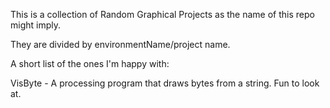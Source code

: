 This is a collection of Random Graphical Projects as the name of this repo might imply.

They are divided by environmentName/project name. 

A short list of the ones I'm happy with:

VisByte - A processing program that draws bytes from a string. Fun to look at. 
